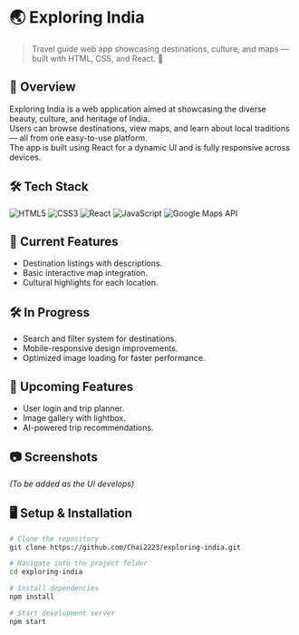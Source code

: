 # 🌏 Exploring India

> Travel guide web app showcasing destinations, culture, and maps — built with HTML, CSS, and React. 🚧

## 📌 Overview
Exploring India is a web application aimed at showcasing the diverse beauty, culture, and heritage of India.  
Users can browse destinations, view maps, and learn about local traditions — all from one easy-to-use platform.  
The app is built using React for a dynamic UI and is fully responsive across devices.

## 🛠 Tech Stack
![HTML5](https://img.shields.io/badge/HTML5-E34F26?style=for-the-badge&logo=html5&logoColor=white)
![CSS3](https://img.shields.io/badge/CSS3-1572B6?style=for-the-badge&logo=css3&logoColor=white)
![React](https://img.shields.io/badge/React-61DAFB?style=for-the-badge&logo=react&logoColor=black)
![JavaScript](https://img.shields.io/badge/JavaScript-FFD43B?style=for-the-badge&logo=javascript&logoColor=black)
![Google Maps API](https://img.shields.io/badge/Google%20Maps-4285F4?style=for-the-badge&logo=google-maps&logoColor=white)

## 🚀 Current Features
- Destination listings with descriptions.
- Basic interactive map integration.
- Cultural highlights for each location.

## 🛠 In Progress
- Search and filter system for destinations.
- Mobile-responsive design improvements.
- Optimized image loading for faster performance.

## 📅 Upcoming Features
- User login and trip planner.
- Image gallery with lightbox.
- AI-powered trip recommendations.

## 📷 Screenshots
*(To be added as the UI develops)*

## 🖥 Setup & Installation
```bash
# Clone the repository
git clone https://github.com/Chai2223/exploring-india.git

# Navigate into the project folder
cd exploring-india

# Install dependencies
npm install

# Start development server
npm start
